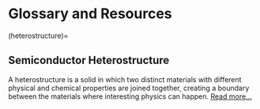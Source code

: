# Glossary and Resources

(heterostructure)=
## Semiconductor Heterostructure
A heterostructure is a solid in which two distinct materials with different physical and chemical properties are joined together, creating a boundary between the materials where interesting physics can happen. [Read more...](https://link.springer.com/article/10.1557/s43577-021-00147-8#Sec2)